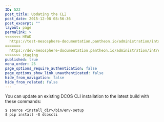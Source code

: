 ```yaml
---
ID: 522
post_title: Updating the CLI
post_date: 2015-12-08 08:56:36
post_excerpt: ""
layout: page
permalink: >
<<<<<<< HEAD
  https://test-mesosphere-documentation.pantheon.io/administration/introcli/updatecli/
=======
  https://dev-mesosphere-documentation.pantheon.io/administration/introcli/updatecli/
>>>>>>> staging
published: true
menu_order: 25
page_options_require_authentication: false
page_options_show_link_unauthenticated: false
hide_from_navigation: false
hide_from_related: false
---
```

You can update an existing DCOS CLI installation to the latest build with these commands:

    $ source <install_dir>/bin/env-setup
    $ pip install -U dcoscli